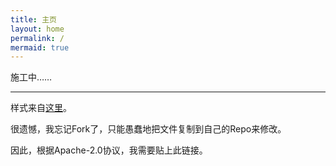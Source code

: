```yaml
---
title: 主页
layout: home
permalink: /
mermaid: true
---
```


施工中……

<!-- 这里是Sym_的博客。

兴趣是写代码、画画、玩游戏，以及写乱七八糟的东西。

~~当然这些都是我的爱好，也许我不一定做得很好（~~

说得更具体点，你可以为我打上以下标签，符合程度不分先后：

F#，C#，FP，tModLoader，二次元，芙宁娜，开放世界，回合制，宝可梦，绘画苦手，取名爱好者……

最大的愿望是，亲手把想象中的光景变成现实。~~当然是变成现实的游戏而非改变现实~~
-->

---
样式来自[这里](https://sighingnow.github.io/jekyll-gitbook)。

很遗憾，我忘记Fork了，只能愚蠢地把文件复制到自己的Repo来修改。

因此，根据Apache-2.0协议，我需要贴上此链接。
